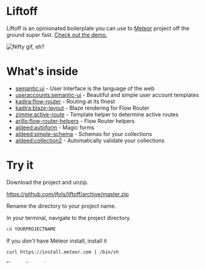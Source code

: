 # Liftoff

Liftoff is an opinionated boilerplate you can use to [Meteor](https://meteor.com) project off the ground super fast. [Check out the demo.](http://liftoff.meteor.com)

![Nifty gif, eh?](https://raw.githubusercontent.com/jfols/liftoff/master/public/assets/images/liftoff.gif)

# What's inside

- [semantic:ui](https://atmospherejs.com/semantic/ui) - User Interface is the language of the web
- [useraccounts:semantic-ui](https://atmospherejs.com/useraccounts/materialize) - Beautiful and simple user account templates
- [kadira:flow-router](https://atmospherejs.com/kadira/flow-router) - Routing at its finest
- [kadira:blaze-layout](https://atmospherejs.com/kadira/blaze-layout) - Blaze rendering for Flow Router
- [zimme:active-route](https://atmospherejs.com/zimme/active-route) - Template helper to determine active routes
- [arillo:flow-router-helpers](https://atmospherejs.com/fortawesome/fontawesome) - Flow Router helpers
- [aldeed:autoform](https://atmospherejs.com/aldeed/autoform) - Magic forms
- [aldeed:simple-schema](https://atmospherejs.com/aldeed/simple-schema) - Schemas for your collections
- [aldeed:collection2](https://atmospherejs.com/aldeed/collection2) - Automatically validate your collections

# Try it

Download the project and unzip.

https://github.com/jfols/liftoff/archive/master.zip

Rename the directory to your project name.

In your terminal, navigate to the project directory.

```sh
cd YOURPROJECTNAME
```

If you *don't* have Meteor install, install it

```sh
curl https://install.meteor.com | /bin/sh
```

Fire up the engines

```sh
meteor
```

# Deploy your app

There are several options to deploy your app.

## Meteor Deploy

Free `meteor deploy` hosted by Meteor.

```sh
meteor deploy yourapp.meteor.com
```

Or to your own domain using Meteor deploy by setting the `CNAME` of your domain to `origin.meteor.com`.

```sh
meteor deploy yourdomain.com
```

## Meteor Up (recommended)

We find the use of [Digital Ocean](https://www.digitalocean.com/?refcode=c7c4c94c1222) with [Meteor Up](https://github.com/arunoda/meteor-up/) to be the simplest and most cost effective hosting solution.
For a more robust database experience give [Compose](https://www.compose.io/mongodb/) a try.

## Custom Deploy

Check out this hackpad https://hackpad.com/Production-Meteor-Deploy-Ubuntu-14.04-5TRJ2Erlngg
